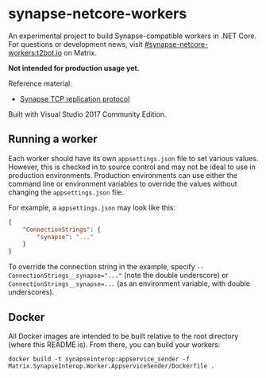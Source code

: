 # synapse-netcore-workers

An experimental project to build Synapse-compatible workers in .NET Core. For questions or development news, visit 
[#synapse-netcore-workers:t2bot.io](https://matrix.to/#/#synapse-netcore-workers:t2bot.io) on Matrix.

**Not intended for production usage yet.**

Reference material:
* [Synapse TCP replication protocol](https://github.com/matrix-org/synapse/blob/master/docs/tcp_replication.rst)

Built with Visual Studio 2017 Community Edition.


## Running a worker

Each worker should have its own `appsettings.json` file to set various values. However, this is checked in to source control
and may not be ideal to use in production environments. Production environments can use either the command line or environment
variables to override the values without changing the `appsettings.json` file.

For example, a `appsettings.json` may look like this:
```json
{
	"ConnectionStrings": {
		"synapse": "..."
	}
}
```

To override the connection string in the example, specify `--ConnectionStrings__synapse="..."` (note the double underscore) or 
`ConnectionStrings__synapse=...` (as an environment variable, with double underscores).


## Docker

All Docker images are intended to be built relative to the root directory (where this README is). From there, you can build
your workers:

```
docker build -t synapseinterop:appservice_sender -f Matrix.SynapseInterop.Worker.AppserviceSender/Dockerfile .
```
